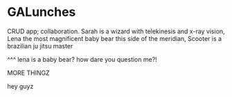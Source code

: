 GALunches
=========



CRUD app; collaboration.  Sarah is a wizard with telekinesis and x-ray vision, Lena the most magnificent baby bear this side of the meridian, Scooter is a brazilian ju jitsu master


^^^ lena is a baby bear? how dare you question me?!


MORE THINGZ

hey guyz
